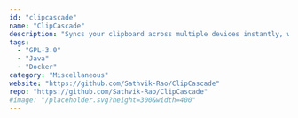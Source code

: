 ```yaml
---
id: "clipcascade"
name: "ClipCascade"
description: "Syncs your clipboard across multiple devices instantly, without any button press. Available on Windows, macOS, Linux, and Android, it provides seamless and secure clipboard sharing with end-to-end data encryption."
tags:
  - "GPL-3.0"
  - "Java"
  - "Docker"
category: "Miscellaneous"
website: "https://github.com/Sathvik-Rao/ClipCascade"
repo: "https://github.com/Sathvik-Rao/ClipCascade"
#image: "/placeholder.svg?height=300&width=400"
---
```


